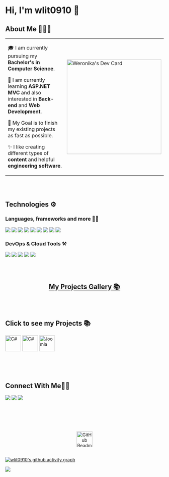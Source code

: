 # Hi, I'm wlit0910 👋

## About Me 🧑🏼‍💻

<table>
  <tr>
    <td valign="center">
      
🎓 I am currently pursuing my **Bachelor's in Computer Science**.

🌱 I am currently learning **ASP.NET MVC** and also interested in **Back-end** and **Web Development**.

🎯 My Goal is to finish my existing projects as fast as possible.

✨ I like creating different types of **content** and helpful **engineering software**.
     
  <td>
    <a href="https://app.daily.dev/wlit0910"><img src="https://api.daily.dev/devcards/6f61d8c1babf455f8ee2ed5a2b58bab4.png?r=55a" width="300" alt="Weronika's Dev Card"/></a>
    <!--
      <a href="https://github.com/wlit0910/"><img src="https://github.com/wlit0910/wlit0910/blob/main/github-header-image.png" width="170" alt="wlit0910 header image"/></a>-->
    </td>
    
  </tr>
  </table>

<br>
<br>

## Technologies ⚙️

### Languages, frameworks and more ✍🏼

<img src="https://img.shields.io/badge/C%23-239120?style=for-the-badge&logo=c-sharp&logoColor=white"/> <img src="https://img.shields.io/badge/.NET-512BD4.svg?style=for-the-badge&logo=dotnet&logoColor=white"/> <img src="https://img.shields.io/badge/-ASP.NET-blue?style=for-the-badge&logo=.Net&logoColor=white"/> <img src="https://img.shields.io/badge/html5-%23E34F26.svg?style=for-the-badge&logo=html5&logoColor=white"/> <img src="https://img.shields.io/badge/css3-%231572B6.svg?style=for-the-badge&logo=css3&logoColor=white"/> <img src="https://img.shields.io/badge/JavaScript-F7DF1E?style=for-the-badge&logo=javascript&logoColor=black"/> <img src="https://img.shields.io/badge/bootstrap-%238511FA.svg?style=for-the-badge&logo=bootstrap&logoColor=white"/> <img src="https://img.shields.io/badge/WordPress-21759B.svg?style=for-the-badge&logo=WordPress&logoColor=white"/> <img src="https://img.shields.io/badge/Joomla-5091CD.svg?style=for-the-badge&logo=Joomla&logoColor=white"/> 
<!-- <img src="https://img.shields.io/badge/Java-ED8B00?style=for-the-badge&logo=java&logoColor=white"/> <img src="https://img.shields.io/badge/Kotlin-7F52FF.svg?style=for-the-badge&logo=Kotlin&logoColor=white"/> <img src="https://img.shields.io/badge/Python-3776AB.svg?style=for-the-badge&logo=Python&logoColor=white"/> <img src="https://img.shields.io/badge/Jupyter-F37626.svg?style=for-the-badge&logo=Jupyter&logoColor=white"/>
<img src="https://img.shields.io/badge/Drupal-0678BE.svg?style=for-the-badge&logo=Drupal&logoColor=white"/>
-->



### DevOps & Cloud Tools ⚒️

<img src="https://img.shields.io/badge/Visual%20Studio-5C2D91.svg?style=for-the-badge&logo=Visual-Studio&logoColor=white"/> <img src="https://img.shields.io/badge/Visual%20Studio%20Code-007ACC.svg?style=for-the-badge&logo=Visual-Studio-Code&logoColor=white"/> <img src="https://img.shields.io/badge/Git-F05032.svg?style=for-the-badge&logo=Git&logoColor=white"/> <img src="https://img.shields.io/badge/GitHub-181717.svg?style=for-the-badge&logo=GitHub&logoColor=white"/> <img src="https://img.shields.io/badge/Jira-0052CC.svg?style=for-the-badge&logo=Jira&logoColor=white"/>
<!--
<img src="https://img.shields.io/badge/IntelliJ%20IDEA-000000.svg?style=for-the-badge&logo=IntelliJ-IDEA&logoColor=white"/> <img src="https://img.shields.io/badge/PyCharm-000000.svg?style=for-the-badge&logo=PyCharm&logoColor=white"/>
<img src="https://img.shields.io/badge/Atlassian-0052CC.svg?style=for-the-badge&logo=Atlassian&logoColor=white"/> <img src="https://img.shields.io/badge/Canva-00C4CC.svg?style=for-the-badge&logo=Canva&logoColor=white"/>

[![wlitow0910's GitHub stats](https://github-readme-stats.vercel.app/api?username=wlit0910)](https://github.com/anuraghazra/github-readme-stats)
-->
<br>
<br>

### <h2 align="center">[My Projects Gallery 📚](link)</h2>

<br>
<br>


## Click to see my Projects 📚

<a href="https://github.com/wlit0910/Kalkulator-Inzyniera" target="_blank"> <img width="50" src="https://user-images.githubusercontent.com/25181517/121405384-444d7300-c95d-11eb-959f-913020d3bf90.png" alt="C#" title="Kalkulator Inżyniera"/></a> 
<a href="https://github.com/wlit0910/Health-Center-WL" target="_blank"> <img width="50" src="https://user-images.githubusercontent.com/25181517/121405384-444d7300-c95d-11eb-959f-913020d3bf90.png" alt="C#" title="Health Center ASP.NET"/></a>
<a href="https://github.com/wlit0910/Joomla4_Centrum-Zdrowia" target="_blank"> <img width="50" src="https://user-images.githubusercontent.com/25181517/183911547-990692bc-8411-4878-99a0-43506cdb69cf.png" alt="Joomla" title="Centrum Zdrowia Joomla"/></a> 
<!--
<a href="" target="_blank"> <img width="50" src="https://user-images.githubusercontent.com/25181517/121405754-b4f48f80-c95d-11eb-8893-fc325bde617f.png" alt="DotNetCore" title="DotNetCore"/></a>
<a href="" target="_blank"> <img width="50" src="https://user-images.githubusercontent.com/25181517/192158957-b1256181-356c-46a3-beb9-487af08a6266.png" alt="Wordpress" title="Wordpress"/></a>
<a href="" target="_blank"> <img width="50" src="https://user-images.githubusercontent.com/25181517/192108895-20dc3343-43e3-4a54-a90e-13a4abbc57b9.png" alt="Android Studio" title="Android Studio"/></a> 
<a href="" target="_blank"><img width="60" src="https://user-images.githubusercontent.com/25181517/117201156-9a724800-adec-11eb-9a9d-3cd0f67da4bc.png" alt="Java" title="Java"/></a> 
<a href="" target="_blank"><img width="40" src="https://user-images.githubusercontent.com/25181517/185062810-7ee0c3d2-17f2-4a98-9d8a-a9576947692b.png" alt="Kotlin" title="Kotlin"/></a> 
-->
<br>
<br>
<br>

## Connect With Me👋🏼

<p align="left">  
<a href="" target="blank"><img src="https://img.shields.io/badge/LinkedIn-0A66C2.svg?style=for-the-badge&logo=LinkedIn&logoColor=white"/></a>
<a href="" target="blank"><img src="https://img.shields.io/badge/Gmail-D14836?style=for-the-badge&logo=gmail&logoColor=white"/></a>
<a href="" target="blank"><img src="https://img.shields.io/badge/Facebook-1877F2?style=for-the-badge&logo=facebook&logoColor=white"/></a>
</p>

<br>
<br>
<br>
<br>
<p align="center">
<img width="50px" src="https://res.cloudinary.com/anuraghazra/image/upload/v1594908242/logo_ccswme.svg" align="center" alt="GitHub Readme Stats" />
<br>
<br>
<!-- ![Top Langs](https://github-readme-stats.vercel.app/api/top-langs/?username=wlit0910&layout=compact&theme=midnight-purple&card_width=400px)<br>
[![Readme Card](https://github-readme-stats.vercel.app/api/pin/?username=wlit0910&repo=wlit0910&show_owner=true&layout=compact&theme=midnight-purple)](https://github.com/wlit0910/wlit0910)<br>
[![wlit0910's WakaTime stats](https://github-readme-stats.vercel.app/api/wakatime?username=ffflabs)](https://github.com/wlit0910/github-readme-stats) -->

[![wlit0910's github activity graph](https://github-readme-activity-graph.vercel.app/graph?username=wlit0910&theme=nightowl)](https://github.com/ashutosh00710/github-readme-activity-graph)
</p>


<a href="https://visitcount.itsvg.in">
  <img src="https://visitcount.itsvg.in/api?id=wlit0910&label=Profile%20Views&color=12&icon=5&pretty=false" />
</a>


